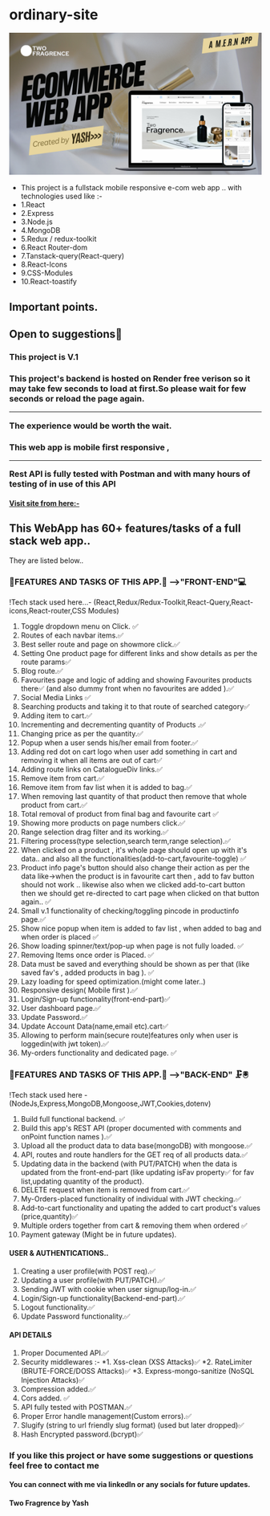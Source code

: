 # ordinary-site

![logo](https://github.com/YYashSingh-9/YYashSingh-9/blob/main/Two%20fragrence.png)

- This project is a fullstack mobile responsive e-com web app .. with technologies used like :-
- 1.React
- 2.Express
- 3.Node.js
- 4.MongoDB
- 5.Redux / redux-toolkit
- 6.React Router-dom
- 7.Tanstack-query(React-query)
- 8.React-Icons
- 9.CSS-Modules
- 10.React-toastify


<h2>Important points.</h2>
   <h2>Open to suggestions🤠</h2>
   <h3>This project is V.1</h3>
   <h3>This project's backend is hosted on Render free verison so it may take few seconds to load at first.So please wait for few seconds or reload the page again. <hr/> The experience would be worth the wait.</h3>
   <h3>This web app is mobile first responsive , <hr/> Rest API is fully tested with Postman and with many hours of testing of in use of this API </h3>

<h4><a href='https://two-fragrence.netlify.app/'>Visit site from here:- </a></h4>

   <h2>This WebApp has 60+ features/tasks of a full stack web app..</h2>
   <p>They are listed below..</p>

<h3>🎇FEATURES AND TASKS OF THIS APP.🛒 -->"FRONT-END"💻</h3>

!Tech stack used here...-
(React,Redux/Redux-Toolkit,React-Query,React-icons,React-router,CSS Modules)

1. Toggle dropdown menu on Click. ✅
2. Routes of each navbar items.✅
3. Best seller route and page on showmore click.✅
4. Setting One product page for different links and show details as per the route params✅
5. Blog route.✅
6. Favourites page and logic of adding and showing Favourites products there✅
   (and also dummy front when no favourites are
   added ).✅
7. Social Media Links ✅
8. Searching products and taking it to that
   route of searched category✅
9. Adding item to cart.✅
10. Incrementing and decrementing quantity of Products .✅
11. Changing price as per the quantity.✅
12. Popup when a user sends his/her email from footer.✅
13. Adding red dot on cart logo when user add something in cart
    and removing it when all items are out of cart✅
14. Adding route links on CatalogueDiv links.✅
15. Remove item from cart.✅
16. Remove item from fav list when it is added to bag.✅
17. When removing last quantity of that product then remove that whole product from cart.✅
18. Total removal of product from final bag and favourite cart ✅
19. Showing more products on page numbers click.✅
20. Range selection drag filter and its working.✅
21. Filtering process(type selection,search term,range selection).✅
22. When clicked on a product , it's whole page should open up with it's data.. and also all the
    functionalities(add-to-cart,favourite-toggle) ✅
23. Product info page's button should also change their action as per the data like->when the product is in
    favourite cart then , add to fav button should not work .. likewise also when we
    clicked add-to-cart button then we should get re-directed to cart page when
    clicked on that button again.. ✅
24. Small v.1 functionality of checking/toggling pincode in productinfo page.✅
25. Show nice popup when item is added to fav list , when added to bag and when order is placed ✅
26. Show loading spinner/text/pop-up when page is not fully loaded. ✅
27. Removing Items once order is Placed. ✅
28. Data must be saved and everything should be shown as per that (like
    saved fav's , added products in bag ). ✅
29. Lazy loading for speed optimization.(might come later..)
30. Responsive design( Mobile first ).✅
31. Login/Sign-up functionality(front-end-part)✅
32. User dashboard page.✅
33. Update Password.✅
34. Update Account Data(name,email etc).cart✅
35. Allowing to perform main(secure route)features only when user is loggedin(with jwt token).✅
36. My-orders functionality and dedicated page. ✅

<h3>🎇FEATURES AND TASKS OF THIS APP.🛒 -->"BACK-END" 🗜🖲</h3>

!Tech stack used here - (NodeJs,Express,MongoDB,Mongoose,JWT,Cookies,dotenv)

1. Build full functional backend. ✅
2. Build this app's REST API (proper documented with comments and onPoint function names ).✅
3. Upload all the product data to data base(mongoDB) with mongoose.✅
4. API, routes and route handlers for the GET req of all products data.✅
5. Updating data in the backend (with PUT/PATCH) when the data is updated from the front-end-part
   (like updating isFav property✅ for fav list,updating quantity of the product).
6. DELETE request when item is removed from cart.✅
7. My-Orders-placed functionality of individual with JWT checking.✅
8. Add-to-cart functionality and upating the added to cart product's values (price,quantity)✅
9. Multiple orders together from cart & removing them when ordered ✅
10. Payment gateway (Might be in future updates).

 <h4> USER & AUTHENTICATIONS..</h4>
 
1. Creating a user profile(with POST req).✅
2. Updating a user profile(with PUT/PATCH).✅
3. Sending JWT with cookie when user signup/log-in.✅
4. Login/Sign-up functionality(Backend-end-part).✅
5. Logout functionality.✅
6. Update Password functionality.✅

 <h4> API DETAILS</h4> 
 
1. Proper Documented API.✅
2. Security middlewares :-
   *1. Xss-clean (XSS Attacks)✅
   *2. RateLimiter (BRUTE-FORCE/DOSS Attacks)✅
   *3. Express-mongo-sanitize (NoSQL Injection Attacks)✅
3. Compression added.✅
4. Cors added. ✅
5. API fully tested with POSTMAN.✅
6. Proper Error handle management(Custom errors).✅
7. Slugify (string to url friendly slug format) (used but later dropped)✅
8. Hash Encrypted password.(bcrypt)✅

<h3>If you like this project or have some suggestions or questions feel free to contact me </h3>

<h4> You can connect with me via linkedIn or any socials for future updates.<h4>

<h4>Two Fragrence by Yash</h4>
